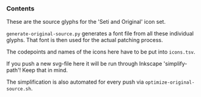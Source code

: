 ### Contents

These are the source glyphs for the 'Seti and Original' icon set.

`generate-original-source.py` generates a font file from all these individual glyphs. That font is then used for the actual patching process.

The codepoints and names of the icons here have to be put into `icons.tsv`.

If you push a new svg-file here it will be run through Inkscape 'simplify-path'! Keep that in mind.

The simplification is also automated for every push via `optimize-original-source.sh`.
